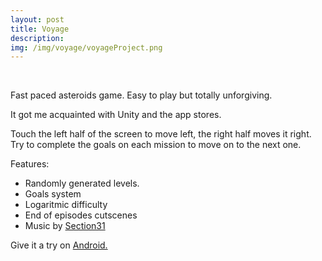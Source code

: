 ```yaml
---
layout: post
title: Voyage
description:
img: /img/voyage/voyageProject.png
---
```

<div class="img_row">
	<img class="col three" src="{{ site.baseurl }}/img/voyage/voyage1.png" alt="" title="Voyage"/>
</div>
<br>

Fast paced asteroids game. Easy to play but totally unforgiving.

It got me acquainted with Unity and the app stores.

Touch the left half of the screen to move left, the right half moves it right. Try to complete the goals on each mission to move on to the next one.

Features:
- Randomly generated levels.
- Goals system
- Logaritmic difficulty
- End of episodes cutscenes
- Music by <a href="https://s31tech.org" target="_blank"> Section31 </a>


Give it a try on <a href="https://play.google.com/store/apps/details?id=co.monux.voyage" target="_blank"> Android. </a>
